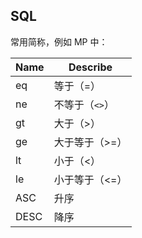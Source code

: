 ##  SQL

常用简称，例如 MP 中：

| Name | Describe       |
| ---- | -------------- |
| eq   | 等于（=）      |
| ne   | 不等于（`<>`） |
| gt   | 大于（>）      |
| ge   | 大于等于（>=） |
| lt   | 小于（<）      |
| le   | 小于等于（<=） |
| ASC  | 升序           |
| DESC | 降序           |

